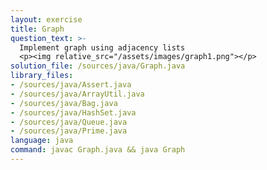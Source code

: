 ```yaml
---
layout: exercise
title: Graph
question_text: >-
  Implement graph using adjacency lists
  <p><img relative_src="/assets/images/graph1.png"></p>
solution_file: /sources/java/Graph.java
library_files:
- /sources/java/Assert.java
- /sources/java/ArrayUtil.java
- /sources/java/Bag.java
- /sources/java/HashSet.java
- /sources/java/Queue.java
- /sources/java/Prime.java
language: java
command: javac Graph.java && java Graph
---
```


